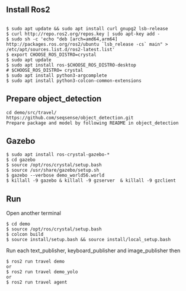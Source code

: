 
## Install Ros2
```

$ sudo apt update && sudo apt install curl gnupg2 lsb-release
$ curl http://repo.ros2.org/repos.key | sudo apt-key add -
$ sudo sh -c 'echo "deb [arch=amd64,arm64] http://packages.ros.org/ros2/ubuntu `lsb_release -cs` main" > /etc/apt/sources.list.d/ros2-latest.list'
$ export CHOOSE_ROS_DISTRO=crystal
$ sudo apt update
$ sudo apt install ros-$CHOOSE_ROS_DISTRO-desktop                     # $CHOOSE_ROS_DISTRO= crystal
$ sudo apt install python3-argcomplete
$ sudo apt install python3-colcon-common-extensions
```

## Prepare object_detection
```
cd demo/src/travel/
https://github.com/seqsense/object_detection.git
Prepare package and model by following README in object_detection
```

## Gazebo
```
$ sudo apt install ros-crystal-gazebo-*
$ cd gazebo
$ source /opt/ros/crystal/setup.bash
$ source /usr/share/gazebo/setup.sh
$ gazebo --verbose demo_world56.world
$ killall -9 gazebo & killall -9 gzserver  & killall -9 gzclient
```

## Run
Open another terminal
```
$ cd demo
$ source /opt/ros/crystal/setup.bash
$ colcon build
$ source install/setup.bash && source install/local_setup.bash
```
Run each text_publisher, keyboard_publisher and image_publisher then
```
$ ros2 run travel demo
or
$ ros2 run travel demo_yolo
or
$ ros2 run travel agent
```
